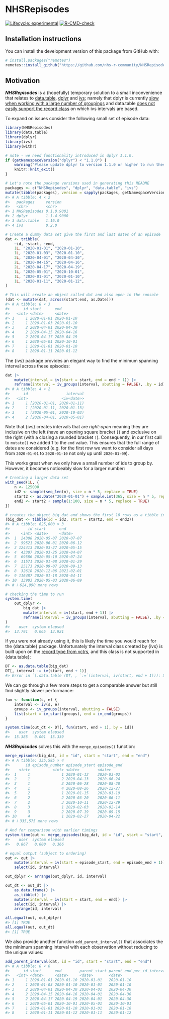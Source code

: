 
<!-- README.md is generated from README.Rmd. Please edit that file -->

# NHSRepisodes

<!-- badges: start -->

[![Lifecycle:
experimental](https://img.shields.io/badge/lifecycle-experimental-orange.svg)](https://lifecycle.r-lib.org/articles/stages.html#experimental)
[![R-CMD-check](https://github.com/nhs-r-community/NHSRepisodes/actions/workflows/R-CMD-check.yaml/badge.svg)](https://github.com/nhs-r-community/NHSRepisodes/actions/workflows/R-CMD-check.yaml)
<!-- badges: end -->

## Installation instructions

You can install the development version of this package from GitHub
with:

``` r
# install.packages("remotes")
remotes::install_github("https://github.com/nhs-r-community/NHSRepisodes")
```

## Motivation

***NHSRepisodes*** is a (hopefully) temporary solution to a small
inconvenience that relates to
[data.table](https://cran.r-project.org/package=data.table),
[dplyr](https://cran.r-project.org/package=dplyr) and
[ivs](https://cran.r-project.org/package=ivs); namely that dplyr is
currently [slow when working with a large number of
groupings](https://github.com/tidyverse/dplyr/issues/5017) and
data.table [does not easily support the record
class](https://github.com/Rdatatable/data.table/issues/4910) on which
ivs intervals are based.

To expand on issues consider the following small set of episode data:

``` r
library(NHSRepisodes)
library(data.table)
library(dplyr)
library(ivs)
library(withr)

# note - we need functionality introduced in dplyr 1.1.0.
if (getNamespaceVersion("dplyr") < "1.1.0") {
    warning("Please update dplyr to version 1.1.0 or higher to run these examples.")
    knitr::knit_exit()
}

# Let's note the package versions used in generating this README
packages <- c("NHSRepisodes", "dplyr", "data.table", "ivs")
mutate(tibble(packages), version = sapply(packages, getNamespaceVersion))
#> # A tibble: 4 × 2
#>   packages     version   
#>   <chr>        <chr>     
#> 1 NHSRepisodes 0.1.0.9001
#> 2 dplyr        1.1.4.9000
#> 3 data.table   1.16.0    
#> 4 ivs          0.2.0

# Create a dummy data set give the first and last dates of an episode
dat <- tribble(
    ~id, ~start, ~end,
    1L, "2020-01-01", "2020-01-10",
    1L, "2020-01-03", "2020-01-10",
    2L, "2020-04-01", "2020-04-30",
    2L, "2020-04-15", "2020-04-16",
    2L, "2020-04-17", "2020-04-19",
    1L, "2020-05-01", "2020-10-01",
    1L, "2020-01-01", "2020-01-10",
    1L, "2020-01-11", "2020-01-12",
)

# This will create an object called dat and also open in the console
(dat <- mutate(dat, across(start:end, as.Date)))
#> # A tibble: 8 × 3
#>      id start      end       
#>   <int> <date>     <date>    
#> 1     1 2020-01-01 2020-01-10
#> 2     1 2020-01-03 2020-01-10
#> 3     2 2020-04-01 2020-04-30
#> 4     2 2020-04-15 2020-04-16
#> 5     2 2020-04-17 2020-04-19
#> 6     1 2020-05-01 2020-10-01
#> 7     1 2020-01-01 2020-01-10
#> 8     1 2020-01-11 2020-01-12
```

The {ivs} package provides an elegant way to find the minimum spanning
interval across these episodes:

``` r
dat |>
    mutate(interval = iv(start = start, end = end + 1)) |>
    reframe(interval = iv_groups(interval, abutting = FALSE), .by = id)
#> # A tibble: 4 × 2
#>      id                 interval
#>   <int>               <iv<date>>
#> 1     1 [2020-01-01, 2020-01-11)
#> 2     1 [2020-01-11, 2020-01-13)
#> 3     1 [2020-05-01, 2020-10-02)
#> 4     2 [2020-04-01, 2020-05-01)
```

Note that {ivs} creates intervals that are *right-open* meaning they are
inclusive on the left (have an opening square bracket `[`) and exclusive
on the right (with a closing a rounded bracket `)`). Consequently, in
our first call to `mutate()` we added 1 to the `end` value. This ensures
that the full range of dates are considered (e.g. for the first row we
want to consider all days from `2020-01-01` to `2020-01-10` not only up
until `2020-01-09`).

This works great when we only have a small number of ids to group by.
However, it becomes noticeably slow for a larger number:

``` r
# Creating a larger data set
with_seed(1L, {
    n <- 125000
    id2 <- sample(seq_len(n), size = n * 5, replace = TRUE)
    start2 <- as.Date("2020-01-01") + sample.int(365, size = n * 5, replace = TRUE)
    end2 <- start2 + sample(1:100, size = n * 5, replace = TRUE)    
})

# creates the object big_dat and shows the first 10 rows as a tibble in the console
(big_dat <- tibble(id = id2, start = start2, end = end2))
#> # A tibble: 625,000 × 3
#>        id start      end       
#>     <int> <date>     <date>    
#>  1  24388 2020-05-07 2020-07-07
#>  2  59521 2020-06-01 2020-06-12
#>  3 124413 2020-03-27 2020-05-15
#>  4  43307 2020-03-25 2020-04-07
#>  5  69586 2020-05-10 2020-07-24
#>  6  11571 2020-01-08 2020-01-29
#>  7  25173 2020-09-07 2020-09-13
#>  8  32618 2020-12-06 2021-02-01
#>  9 116487 2020-01-18 2020-04-11
#> 10  13903 2020-05-03 2020-06-09
#> # ℹ 624,990 more rows

# checking the time to run
system.time(
    out_dplyr <- 
        big_dat |>
        mutate(interval = iv(start, end + 1)) |>
        reframe(interval = iv_groups(interval, abutting = FALSE), .by = id)
)
#>    user  system elapsed 
#>  13.791   0.065  13.921
```

If you were not already using it, this is likely the time you would
reach for the {data.table} package. Unfortunately the interval class
created by {ivs} is built upon on the [record type from
vctrs](https://vctrs.r-lib.org/reference/new_rcrd.html), and this class
is not supported in {data.table}:

``` r
DT <- as.data.table(big_dat)
DT[, interval := iv(start, end + 1)]
#> Error in `[.data.table`(DT, , `:=`(interval, iv(start, end + 1))): Supplied 2 items to be assigned to 625000 items of column 'interval'. If you wish to 'recycle' the RHS please use rep() to make this intent clear to readers of your code.
```

We can go through a few more steps to get a comparable answer but still
find slightly slower performance:

``` r
fun <- function(s, e) {
    interval <- iv(s, e)
    groups <- iv_groups(interval, abutting = FALSE)
    list(start = iv_start(groups), end = iv_end(groups))
}

system.time(out_dt <- DT[, fun(start, end + 1), by = id])
#>    user  system elapsed 
#>  15.385   0.001  15.339
```

***NHSRepisodes*** solves this with the `merge_episodes()` function:

``` r
merge_episodes(big_dat, id = "id", start = "start", end = "end")
#> # A tibble: 335,585 × 4
#>       id episode_number episode_start episode_end
#>    <int>          <int> <date>        <date>     
#>  1     1              1 2020-01-12    2020-03-02 
#>  2     1              2 2020-04-13    2020-06-24 
#>  3     1              3 2020-06-28    2020-08-20 
#>  4     1              4 2020-08-26    2020-12-27 
#>  5     2              1 2020-01-15    2020-01-19 
#>  6     2              2 2020-03-20    2020-06-11 
#>  7     2              3 2020-10-11    2020-12-29 
#>  8     3              1 2020-02-03    2020-02-14 
#>  9     3              2 2020-07-19    2020-09-15 
#> 10     4              1 2020-02-27    2020-04-22 
#> # ℹ 335,575 more rows

# And for comparison with earlier timings
system.time(out <- merge_episodes(big_dat, id = "id", start = "start", end = "end"))
#>    user  system elapsed 
#>   0.867   0.000   0.366

# equal output (subject to ordering)
out <- out |> 
    mutate(interval = iv(start = episode_start, end = episode_end + 1)) |> 
    select(id, interval)

out_dplyr <- arrange(out_dplyr, id, interval)

out_dt <- out_dt |> 
    as.data.frame() |> 
    as_tibble() |> 
    mutate(interval = iv(start = start, end = end)) |> 
    select(id, interval) |> 
    arrange(id, interval)

all.equal(out, out_dplyr)
#> [1] TRUE
all.equal(out, out_dt)
#> [1] TRUE
```

We also provide another function `add_parent_interval()` that associates
the the minimum spanning interval with each observation without reducing
to the unique values:

``` r
add_parent_interval(dat, id = "id", start = "start", end = "end")
#> # A tibble: 8 × 6
#>      id start      end        parent_start parent_end per_id_interval_number
#>   <int> <date>     <date>     <date>       <date>                      <int>
#> 1     1 2020-01-01 2020-01-10 2020-01-01   2020-01-10                      1
#> 2     1 2020-01-03 2020-01-10 2020-01-01   2020-01-10                      1
#> 3     2 2020-04-01 2020-04-30 2020-04-01   2020-04-30                      1
#> 4     2 2020-04-15 2020-04-16 2020-04-01   2020-04-30                      1
#> 5     2 2020-04-17 2020-04-19 2020-04-01   2020-04-30                      1
#> 6     1 2020-05-01 2020-10-01 2020-05-01   2020-10-01                      3
#> 7     1 2020-01-01 2020-01-10 2020-01-01   2020-01-10                      1
#> 8     1 2020-01-11 2020-01-12 2020-01-11   2020-01-12                      2
```
